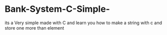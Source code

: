 # Bank-System-C-Simple-
its a Very simple made with C  and learn you how to make a string with c and store one more than element 
